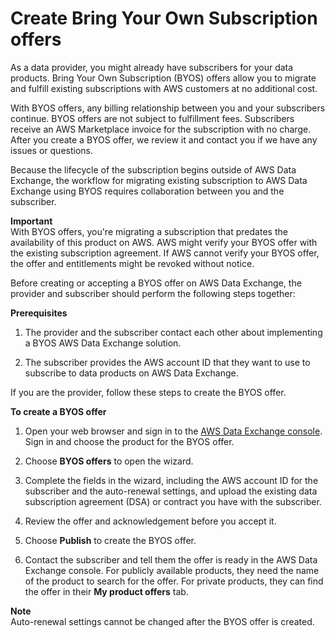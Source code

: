 # Create Bring Your Own Subscription offers<a name="create-byos-offers"></a>

As a data provider, you might already have subscribers for your data products\. Bring Your Own Subscription \(BYOS\) offers allow you to migrate and fulfill existing subscriptions with AWS customers at no additional cost\.

With BYOS offers, any billing relationship between you and your subscribers continue\. BYOS offers are not subject to fulfillment fees\. Subscribers receive an AWS Marketplace invoice for the subscription with no charge\. After you create a BYOS offer, we review it and contact you if we have any issues or questions\.

Because the lifecycle of the subscription begins outside of AWS Data Exchange, the workflow for migrating existing subscription to AWS Data Exchange using BYOS requires collaboration between you and the subscriber\.

**Important**  
With BYOS offers, you're migrating a subscription that predates the availability of this product on AWS\. AWS might verify your BYOS offer with the existing subscription agreement\. If AWS cannot verify your BYOS offer, the offer and entitlements might be revoked without notice\.

Before creating or accepting a BYOS offer on AWS Data Exchange, the provider and subscriber should perform the following steps together:

**Prerequisites**

1. The provider and the subscriber contact each other about implementing a BYOS AWS Data Exchange solution\.

1. The subscriber provides the AWS account ID that they want to use to subscribe to data products on AWS Data Exchange\.

If you are the provider, follow these steps to create the BYOS offer\.

**To create a BYOS offer**

1. Open your web browser and sign in to the [AWS Data Exchange console](https://console.aws.amazon.com/dataexchange)\. Sign in and choose the product for the BYOS offer\.

1. Choose **BYOS offers** to open the wizard\.

1. Complete the fields in the wizard, including the AWS account ID for the subscriber and the auto\-renewal settings, and upload the existing data subscription agreement \(DSA\) or contract you have with the subscriber\.

1. Review the offer and acknowledgement before you accept it\.

1. Choose **Publish** to create the BYOS offer\.

1. Contact the subscriber and tell them the offer is ready in the AWS Data Exchange console\. For publicly available products, they need the name of the product to search for the offer\. For private products, they can find the offer in their **My product offers** tab\.

**Note**  
Auto\-renewal settings cannot be changed after the BYOS offer is created\.